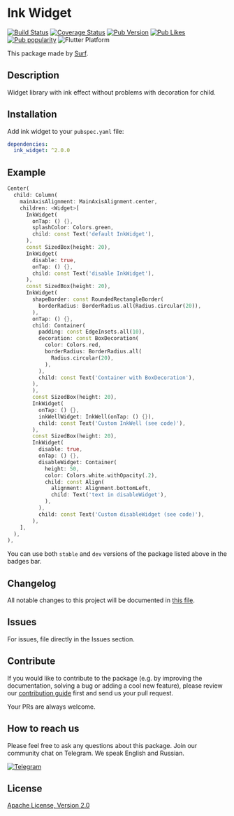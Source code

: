 # Ink Widget

[![Build Status](https://shields.io/github/workflow/status/surfstudio/SurfGear/build?logo=github&logoColor=white)](https://github.com/surfstudio/SurfGear/tree/main/packages/ink_widget)
[![Coverage Status](https://img.shields.io/codecov/c/github/surfstudio/SurfGear?flag=ink_widget&logo=codecov&logoColor=white)](https://codecov.io/gh/surfstudio/SurfGear)
[![Pub Version](https://img.shields.io/pub/v/ink_widget?logo=dart&logoColor=white)](https://pub.dev/packages/ink_widget)
[![Pub Likes](https://badgen.net/pub/likes/ink_widget)](https://pub.dev/packages/ink_widget)
[![Pub popularity](https://badgen.net/pub/popularity/ink_widget)](https://pub.dev/packages/ink_widget/score)
![Flutter Platform](https://badgen.net/pub/flutter-platform/ink_widget)

This package made by [Surf](https://surf.ru/).

## Description

Widget library with ink effect without problems with decoration for child.

## Installation

Add ink widget to your `pubspec.yaml` file:

```yaml
dependencies:
  ink_widget: ^2.0.0
```

## Example

```dart
Center(
  child: Column(
    mainAxisAlignment: MainAxisAlignment.center,
    children: <Widget>[
      InkWidget(
        onTap: () {},
        splashColor: Colors.green,
        child: const Text('default InkWidget'),
      ),
      const SizedBox(height: 20),
      InkWidget(
        disable: true,
        onTap: () {},
        child: const Text('disable InkWidget'),
      ),
      const SizedBox(height: 20),
      InkWidget(
        shapeBorder: const RoundedRectangleBorder(
          borderRadius: BorderRadius.all(Radius.circular(20)),
        ),
        onTap: () {},
        child: Container(
          padding: const EdgeInsets.all(10),
          decoration: const BoxDecoration(
            color: Colors.red,
            borderRadius: BorderRadius.all(
              Radius.circular(20),
            ),
          ),
          child: const Text('Container with BoxDecoration'),
        ),
        ),
        const SizedBox(height: 20),
        InkWidget(
          onTap: () {},
          inkWellWidget: InkWell(onTap: () {}),
          child: const Text('Custom InkWell (see code)'),
        ),
        const SizedBox(height: 20),
        InkWidget(
          disable: true,
          onTap: () {},
          disableWidget: Container(
            height: 50,
            color: Colors.white.withOpacity(.2),
            child: const Align(
              alignment: Alignment.bottomLeft,
              child: Text('text in disableWidget'),
            ),
          ),
          child: const Text('Custom disableWidget (see code)'),
        ),
    ],
  ),
),
```

You can use both `stable` and `dev` versions of the package listed above in the badges bar.

## Changelog

All notable changes to this project will be documented in [this file](./CHANGELOG.md).

## Issues

For issues, file directly in the Issues section.

## Contribute

If you would like to contribute to the package (e.g. by improving the documentation, solving a bug or adding a cool new feature), please review our [contribution guide](../../CONTRIBUTING.md) first and send us your pull request.

Your PRs are always welcome.

## How to reach us

Please feel free to ask any questions about this package. Join our community chat on Telegram. We speak English and Russian.

[![Telegram](https://img.shields.io/badge/chat-on%20Telegram-blue.svg)](https://t.me/SurfGear)

## License

[Apache License, Version 2.0](https://www.apache.org/licenses/LICENSE-2.0)
